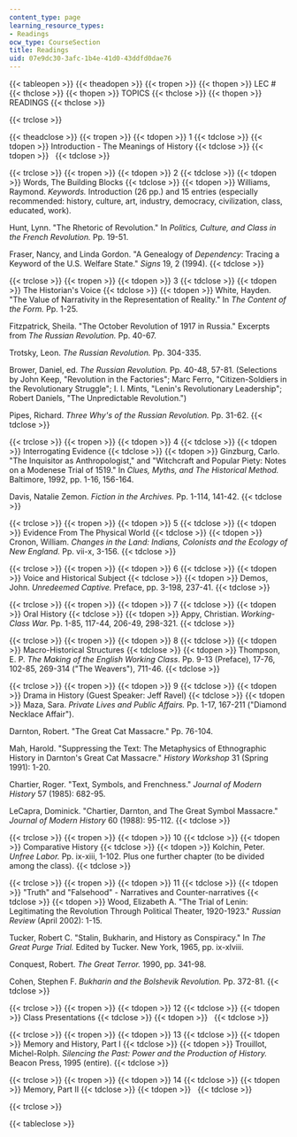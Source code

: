 ```yaml
---
content_type: page
learning_resource_types:
- Readings
ocw_type: CourseSection
title: Readings
uid: 07e9dc30-3afc-1b4e-41d0-43ddfd0dae76
---
```


{{< tableopen >}}
{{< theadopen >}}
{{< tropen >}}
{{< thopen >}}
LEC #
{{< thclose >}}
{{< thopen >}}
TOPICS
{{< thclose >}}
{{< thopen >}}
READINGS
{{< thclose >}}

{{< trclose >}}

{{< theadclose >}}
{{< tropen >}}
{{< tdopen >}}
1
{{< tdclose >}}
{{< tdopen >}}
Introduction - The Meanings of History
{{< tdclose >}}
{{< tdopen >}}
 
{{< tdclose >}}

{{< trclose >}}
{{< tropen >}}
{{< tdopen >}}
2
{{< tdclose >}}
{{< tdopen >}}
Words, The Building Blocks
{{< tdclose >}}
{{< tdopen >}}
Williams, Raymond. _Keywords._ Introduction (26 pp.) and 15 entries (especially recommended: history, culture, art, industry, democracy, civilization, class, educated, work).  
  
Hunt, Lynn. "The Rhetoric of Revolution." In _Politics, Culture, and Class in the French Revolution._ Pp. 19-51.  
  
Fraser, Nancy, and Linda Gordon. "A Genealogy of _Dependency_: Tracing a Keyword of the U.S. Welfare State." _Signs_ 19, 2 (1994).
{{< tdclose >}}

{{< trclose >}}
{{< tropen >}}
{{< tdopen >}}
3
{{< tdclose >}}
{{< tdopen >}}
The Historian's Voice
{{< tdclose >}}
{{< tdopen >}}
White, Hayden. "The Value of Narrativity in the Representation of Reality." In _The Content of the Form._ Pp. 1-25.  
  
Fitzpatrick, Sheila. "The October Revolution of 1917 in Russia." Excerpts from _The Russian Revolution._ Pp. 40-67.  
  
Trotsky, Leon. _The Russian Revolution._ Pp. 304-335.  
  
Brower, Daniel, ed. _The Russian Revolution._ Pp. 40-48, 57-81. (Selections by John Keep, "Revolution in the Factories"; Marc Ferro, "Citizen-Soldiers in the Revolutionary Struggle"; I. I. Mints, "Lenin's Revolutionary Leadership"; Robert Daniels, "The Unpredictable Revolution.")  
  
Pipes, Richard. _Three Why's of the Russian Revolution._ Pp. 31-62.
{{< tdclose >}}

{{< trclose >}}
{{< tropen >}}
{{< tdopen >}}
4
{{< tdclose >}}
{{< tdopen >}}
Interrogating Evidence
{{< tdclose >}}
{{< tdopen >}}
Ginzburg, Carlo. "The Inquisitor as Anthropologist," and "Witchcraft and Popular Piety: Notes on a Modenese Trial of 1519." In _Clues, Myths, and The Historical Method._ Baltimore, 1992, pp. 1-16, 156-164.  
  
Davis, Natalie Zemon. _Fiction in the Archives._ Pp. 1-114, 141-42.
{{< tdclose >}}

{{< trclose >}}
{{< tropen >}}
{{< tdopen >}}
5
{{< tdclose >}}
{{< tdopen >}}
Evidence From The Physical World
{{< tdclose >}}
{{< tdopen >}}
Cronon, William. _Changes in the Land: Indians, Colonists and the Ecology of New England._ Pp. vii-x, 3-156.
{{< tdclose >}}

{{< trclose >}}
{{< tropen >}}
{{< tdopen >}}
6
{{< tdclose >}}
{{< tdopen >}}
Voice and Historical Subject
{{< tdclose >}}
{{< tdopen >}}
Demos, John. _Unredeemed Captive._ Preface, pp. 3-198, 237-41.
{{< tdclose >}}

{{< trclose >}}
{{< tropen >}}
{{< tdopen >}}
7
{{< tdclose >}}
{{< tdopen >}}
Oral History
{{< tdclose >}}
{{< tdopen >}}
Appy, Christian. _Working-Class War._ Pp. 1-85, 117-44, 206-49, 298-321.
{{< tdclose >}}

{{< trclose >}}
{{< tropen >}}
{{< tdopen >}}
8
{{< tdclose >}}
{{< tdopen >}}
Macro-Historical Structures
{{< tdclose >}}
{{< tdopen >}}
Thompson, E. P. _The Making of the English Working Class_. Pp. 9-13 (Preface), 17-76, 102-85, 269-314 ("The Weavers"), 711-46.
{{< tdclose >}}

{{< trclose >}}
{{< tropen >}}
{{< tdopen >}}
9
{{< tdclose >}}
{{< tdopen >}}
Drama in History (Guest Speaker: Jeff Ravel)
{{< tdclose >}}
{{< tdopen >}}
Maza, Sara. _Private Lives and Public Affairs._ Pp. 1-17, 167-211 ("Diamond Necklace Affair").  
  
Darnton, Robert. "The Great Cat Massacre." Pp. 76-104.  
  
Mah, Harold. "Suppressing the Text: The Metaphysics of Ethnographic History in Darnton's Great Cat Massacre." _History Workshop_ 31 (Spring 1991): 1-20.  
  
Chartier, Roger. "Text, Symbols, and Frenchness." _Journal of Modern History_ 57 (1985): 682-95.  
  
LeCapra, Dominick. "Chartier, Darnton, and The Great Symbol Massacre." _Journal of Modern History_ 60 (1988): 95-112.
{{< tdclose >}}

{{< trclose >}}
{{< tropen >}}
{{< tdopen >}}
10
{{< tdclose >}}
{{< tdopen >}}
Comparative History
{{< tdclose >}}
{{< tdopen >}}
Kolchin, Peter. _Unfree Labor._ Pp. ix-xiii, 1-102. Plus one further chapter (to be divided among the class).
{{< tdclose >}}

{{< trclose >}}
{{< tropen >}}
{{< tdopen >}}
11
{{< tdclose >}}
{{< tdopen >}}
"Truth" and "Falsehood" - Narratives and Counter-narratives
{{< tdclose >}}
{{< tdopen >}}
Wood, Elizabeth A. "The Trial of Lenin: Legitimating the Revolution Through Political Theater, 1920-1923." _Russian Review_ (April 2002): 1-15.  
  
Tucker, Robert C. "Stalin, Bukharin, and History as Conspiracy." In _The Great Purge Trial._ Edited by Tucker. New York, 1965, pp. ix-xlviii.  
  
Conquest, Robert. _The Great Terror._ 1990, pp. 341-98.  
  
Cohen, Stephen F. _Bukharin and the Bolshevik Revolution._ Pp. 372-81.
{{< tdclose >}}

{{< trclose >}}
{{< tropen >}}
{{< tdopen >}}
12
{{< tdclose >}}
{{< tdopen >}}
Class Presentations
{{< tdclose >}}
{{< tdopen >}}
 
{{< tdclose >}}

{{< trclose >}}
{{< tropen >}}
{{< tdopen >}}
13
{{< tdclose >}}
{{< tdopen >}}
Memory and History, Part I
{{< tdclose >}}
{{< tdopen >}}
Trouillot, Michel-Rolph. _Silencing the Past: Power and the Production of History._ Beacon Press, 1995 (entire).
{{< tdclose >}}

{{< trclose >}}
{{< tropen >}}
{{< tdopen >}}
14
{{< tdclose >}}
{{< tdopen >}}
Memory, Part II
{{< tdclose >}}
{{< tdopen >}}
 
{{< tdclose >}}

{{< trclose >}}

{{< tableclose >}}